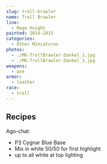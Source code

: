 ```yaml
---
slug: troll-brawler
name: Troll Brawler
line:
  - Mage Knight
painted: 2014-2015
categories:
  - Other Miniatures
photos:
  - ./MK-TrollBrawler-Dankel_1.jpg
  - ./MK-TrollBrawler-Dankel_3.jpg
weapons:
  - axe
armor:
  - leather
race:
  - troll
---
```


## Recipes

Ago-chat:

- P3 Cygnar Blue Base
- Mix in white 50/50 for first highlight
- up to all white at top lighting
